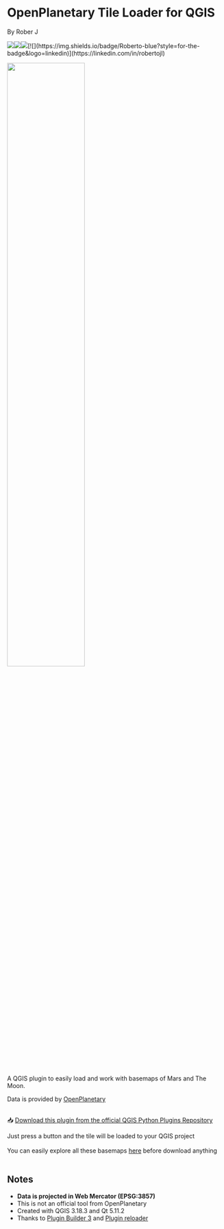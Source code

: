 # OpenPlanetary Tile Loader for QGIS

By Rober J

[![](https://img.shields.io/badge/Portfolio-black?style=for-the-badge&logo=github)](https://exorober.github.io)[![](https://img.shields.io/badge/Portfolio?style=for-the-badge&logo=github)](https://exorober.github.io)[![](https://img.shields.io/badge/@exorober_-white?style=for-the-badge&labelColor=blue&logo=Twitter&logoColor=white)](https://twitter.com/exorober_)[![](https://img.shields.io/badge/Roberto-blue?style=for-the-badge&logo=linkedin)](https://linkedin.com/in/robertojl)

<img src="https://lh3.googleusercontent.com/pw/AL9nZEUXE-jdw6I0s2-O62BrTvHdRrhg-6WAycfk6hXfg8A0h4JU5Oc7VqMDZinLvOnEClasx0SfBoIWSPzfKRhqMoFzxJXkzy5wPUz6yms4yjNQ3BGN3NVT8RCuJM6pfEa-aH_eXY1OsHt1jRkXNYa7osTj=w965-h542-no?authuser=1" width=60% height=60% >

A QGIS plugin to easily load and work with basemaps of Mars and The Moon. 

Data is provided by <a href="https://www.openplanetary.org/">OpenPlanetary</a>

<br>
📥 <a href="https://plugins.qgis.org/plugins/optileloader/">Download this plugin from the official QGIS Python Plugins Repository</a> 

Just press a button and the tile will be loaded to your QGIS project<br><br>
You can easily explore all these basemaps <a href="https://roberer.github.io/pages/mars-moon-explorer">here</a> before download anything<br><br>


## Notes
* <b>Data is projected in Web Mercator (EPSG:3857)</b>
* This is not an official tool from OpenPlanetary
* Created with QGIS 3.18.3 and Qt 5.11.2
* Thanks to <a href="https://plugins.qgis.org/plugins/pluginbuilder3/">Plugin Builder 3</a> and <a href="https://plugins.qgis.org/plugins/plugin_reloader/">Plugin reloader</a>

